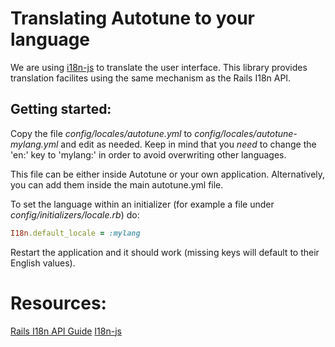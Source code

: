# Translating Autotune to your language

We are using [i18n-js](https://github.com/fnando/i18n-js) to translate the user interface.
This library provides translation facilites using the same mechanism as the Rails I18n API.


## Getting started:

Copy the file _config/locales/autotune.yml_ to _config/locales/autotune-mylang.yml_ and edit as needed. Keep in mind that
you *need* to change the 'en:' key to 'mylang:' in order to avoid overwriting other languages.

This file can be either inside Autotune or your own application. Alternatively, you can add them inside the main
autotune.yml file.

To set the language within an initializer (for example a file under _config/initializers/locale.rb_) do:

```ruby
I18n.default_locale = :mylang
```

Restart the application and it should work (missing keys will default to their English values).


# Resources:

[Rails I18n API Guide](http://guides.rubyonrails.org/i18n.html)
[I18n-js](https://github.com/fnando/i18n-js)
